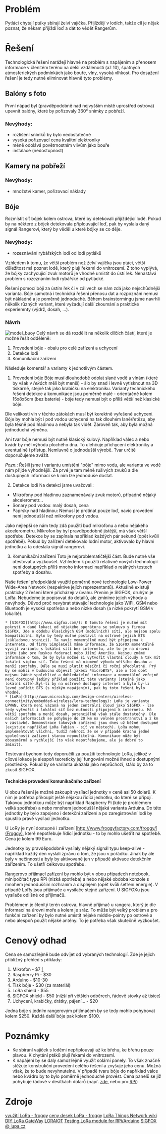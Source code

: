 # Problém
Pytláci chytají ptáky sbírají želví vajíčka. Přijíždějí v lodích, takže cíl je nějak poznat, že někam přijíždí loď a dát to vědět Rangerům. 

# Řešení
Technologická řešení narážejí hlavně na problém s napájením a přenosem informace v členitém terénu na delší vzdálenosti (až 10), špatných atmosferických podmínkách jako bouře, vlny, vysoká vlhkost. Pro dosažení řešení je tedy nutné eliminovat hlavně tyto problémy.

## Balóny s foto
První nápad byl (pravděpodobně nad nejvyšším místě uprostřed ostrova) upevnit balóny, které by pořizovaly 360° snímky z pobřeží. 
### Nevýhody: 
* rozlišení snímků by bylo nedostatečné
* vysoká pořizovací cena kvalitní elektroniky
* méně odolává povětrnostním vlivům jako bouře
* instalace (nedostupnost)

## Kamery na pobřeží
### Nevýhody: 
* množství kamer, pořizovací náklady

## Bóje
Rozmístit síť bójek kolem ostrova, které by detekovali přijíždějící lodě. Pokud by na některé z bójek detekovala připlouvající loď, pak by vyslala daný signál Rangerovi, který by věděl u které bójky se co děje.

### Nevýhody:
* rozeznávání rybářských lodí od lodí pytláků

Vzhledem k tomu, že větší problém než želví vajíčka jsou ptáci, větší důležitost má poznat lodě, který plují řekami do vnitrozemí. Z toho vyplývá, že bójky zachycující zvuk motorů je vhodné umístit do ústí řek. Nenastává problém s rozeznáním lodí rybářské od pytlácké.

Řešení pomocí bóji za ústím řek či v zálivech se nám zdá jako nejschůdnější varianta. Bóje samotná i technická řešení přenosu dat a rozpoznání nemusí být nákladné a je poměrně jednoduché. Během brainstormingu jsme navrhli několik různých variant, které vyžadují další zkoumání a praktické experiemnty (výdrž, dosah, ...). 

### Návrh
![model_buoy](missingimg)
Celý návrh se dá rozdělit na několik dílčích částí, které je možné řešit odděleně:
1. Provedení bóje - obalu pro celé zařízení a uchycení
2. Detekce lodi
3. Komunikační zařízení

Následuje komentář a varianty k jednotlivým částem.

1. Provedení bóje
Bóje musí dlouhodobě odolat slané vodě a vlnám (které by však v *řekách* měli být menší) - šlo by snad i levně vytisknout na 3D tiskárně, stejně tak jako krabičku na elektroniku. Varianty technického řešení detekce a komunikace jsou poměrně malé - orientačně kolem 15x8x5cm (bez baterie) - bóje tedy nemusí být o přiliš větší než klasické bóje. 

Dle velikosti vln v těchto zátokách musí být korektně vyřešené uchycení. Bóje by mohla být i pod vodou uchycená na tak dlouhém laně/řetězu, aby byla těsně pod hladinou a nebyla tak vidět. Zároveň tak, aby byla možná jednoduchá výměna. 

Ani tvar bóje nemusí být nutně klasický kulový. Například válec a nebo kvádr by měl výhodu plochého dna. To ulehčuje přichycení elektroniky a eventuálně i přístup. Nemluvně o jednodušší výrobě. Tvar určitě doporučujeme zvážit. 

*Pozn.*: Řešili jsme i variantu umístění "bóje" mimo vodu, ale varianta ve vodě nám přijde výhodnější. Za prvé je tam méně rušivých zvuků a dle dostupných informací se k nim lze jednoduše dostat. 

2. Detekce lodi
Na detekci jsme uvažovali:
* Mikrofony pod hladinou zaznamenávaly zvuk motorů, případně nějaký akcelerometr...
* Sonary pod vodou: malý dosah, cena
* Paprsky nad hladinou: Nemusí je protínat pouze loď, navíc provedení není jednodušší než mikrofony pod vodou.

Jako nejlepší se nám tedy zdá použití buď mikrofonu a nebo nějakého akcelerometru. Mikrofon by byl pravděpodobně jistější, má však větší spotřebu. Detekce by se zapínala například každých pár sekund (opět kvůli spotřebě). Pokud by zařízení detekovalo lodní motor, aktivovalo by hlavní jednotku a ta odeslala signál rangerovi. 

3. Komunikační zařízení
Toto je nejproblematičtější část. Bude nutné vše otestovat a vyzkoušet. Vzhledem k použití relativně nových technologií není dostupných příliš mnoho informací například o reálných testech spotřeby a dosahu.

Naše řešení předpokládá využití poměrně nové technologie Low-Power Wide-Area Network (respektive jejích reprezentantů). Aktuálně existují prakticky 2 řešení které přicházejí v úvahu. Prvním je SIGFOX, druhým je LoRa. Nebudeme je popisovat do detailů, ale zmíníme jejich výhody a nevýhody. Důvod proč nevybrat stávající technologie jako WiFi, GSM nebo Bluetooth je vysoká spotřeba a nebo nízké dosah (a nízké pokrytí GSM v lokalitě). 
    
    * [SIGFOX](http://www.sigfox.com/): K tomuto řešení je nutné mít pokrytí v dané lokaci od nějakého operátora se smlouvo s firmou SIGFOX. Jde o obdobu klasických GSM (mobilních) sítí, ale nejsou spolu kompatibilní. Bylo by tedy nutné postavit na ostrově jejich BTS (základovou stanici). Ta navíc momentálně musí být připojena k internetu. Od firmy SimpleCell máme informace, že SIGFOX momentálně vyvijí variantu s lokální sítí bez internetu, ale to je na úrovni státu jako pro Ruskou federaci nebo Jižní Ameriku. Nejsou známé informace o tom, že by bylo možné si vytvořit vlastní cloudy a tak mít lokální sigfox síť. Toto řešení má nicméně výhodu většího dosahu a menší spotřeby. Dále se musí platit měsíční či roční předplatné. Prý by se mohli v budoucnu objevit jakési *microBTS*, ale o tom opět nejsou žádné spolehlivé a dohledatelné informace a momentálně veřejně není dostupný jediný příklad použití této varianty (stejně jako lokální sítě).Byl-li by na ostrově dostupný internet a bylo by-li levné pořídit BTS (s nízkým napájením), pak by toto řešení bylo vhodné. 
    * [LoRa](http://www.microchip.com/design-centers/wireless-connectivity/embedded-wireless/lora-technology): LoRa je varianta LPWAN, která není vázaná na jeden centrální cloud jako SIGFOX - lze tedy vytvořit i lokální síť bez nutnosti připojení k internetu. Má větší spotřebu a menší dosah, potenciálně však stále dostatečný. Dle našich informacích se pohybuje do 20 km na volném prostranství a 2 km v zástavbě. Demonstrace takových zařízení jsou dnes už běžně dostupné (existuje například LoRa Fabian - síť ve městech). LoRa mohou implementovat všichni, tudíž nehrozí že se v případě krachu jedné společnosti zažízení stanou nepoužitelná. Komunikace může být obousměrná a rychlejší (to však nepotřebujeme, ale je dobré to zmínit).

Testování bychom tedy doporučili za použití technologie LoRa, jelikož v cílové lokace je alespoň teoreticky její fungování možné ihned s dostupnými prostředky. Pokud by se varianta ukázala jako neprůchozí, stálo by za to zkusit SIGFOX.

#### Technické provedení komunikačního zařízení
U obou řešení je možné zakoupit vysílací jednotky v ceně asi 50 dolarů. K nim je potřeba přikoupit ještě nějakou řídící jednotku, do které se připojí. Takovou jednotkou může být například Raspberry Pi (kde je problémem velká spotřeba) a nebo mnohem jednodušší nějaká varianta Arduina. Do této jednotky by bylo zapojeno i detekční zařízení a po zaregistrování lodi by spustilo právě vysílací jednotku.

U LoRy je nyní dostupné i zařízení [http://www.froggyfactory.com/froggy/](Froggy), které nepotřebuje řídící jednotku - to by mohlo ušetřit na spotřebě. Cena je kolem 99 Euro. 

Jednotky by pravděpodobně vysílaly nějaký signál typu keep-alive - například každý den vyslali zprávu o tom, že jsou v pořádku. Jinak by ale byly v nečinnosti a byly by aktivované jen v případě aktivace detekčním zařízením. To ušetří celkovou spotřebu.

Rangerovo přijímací zařízení by mohlo být v obou případech notebook, minipočítač typu RPi (nizká spotřeba) a nebo nějaké obdoba konzole s mnohem jednodušším rozhraním a displejem (opět kvůli šetření energie). V případě LoRy jsou přijímače a vysílače stejné zařízení. U SIGFOXu jsou vysílače odlišné od přijímačů. 

Problémem je členitý terén ostrova, hlavně přijímač u rangera, který je dle informací na úrovni moře a kolem je sráz. To může být velký problém a pro funkční zařízení by bylo nutné umístit nějaké middle-pointy po ostrově a nebo alespoň použít nějaké antény. To je potřeba však skutečně vyzkoušet. 

# Cenový odhad
Cena se samozřejmě bude odvíjet od vybraných technologií. Zde je jejich přibližný přehled s příklady:
1. Mikrofon - $7 [1](http://www.banggood.com/5Pcs-KY-038-Microphone-Sound-Sensor-Module-For-Arduino-p-953185.html)
2. Raspberry Pi - $30 
3. Arduino - $10-30
4. Tisk bóje - $30 (za materiál)
5. LoRa shield - $55
6. SIGFOX shield - $50 (nižší při větších odběrech, řádově stovky až tisíce)
7. Uchycení, krabičky, drátky, pájení... - $20

Jedna bóje s jedním rangerovým přijímačem by se tedy mohlo pohybovat kolem $250. Každá další bóje pak kolem $100. 

# Poznámky
* Ke sbírání vajíček s loděmi nepřiplouvají až ke břehu, ke břehu pouze plavou. K chytání ptáků plují řekami do vnitrozemí.
* K napájení by se daly samozřejmě využít solární panely. To však značně stěžuje konstrukční provedení celého řešení a zvyšuje jeho cenu. Možná však, že to bude nevyhnutelné. V případě tvaru bóje do například válce nebo kvádru by to bylo poměrně jednoduché provést. Cena panelů se již pohybuje řádově v desítkách dolarů (např. [zde](http://www.ebay.co.uk/sch/items/?_nkw=40+watt+solar+panel&_sacat=&_ex_kw=&_mPrRngCbx=1&_udlo=&_udhi=&_sop=12&_fpos=&_fspt=1&_sadis=&LH_CAds=&clk_rvr_id=1012026245183&rmvSB=true), nebo pro [RPi](http://www.reuk.co.uk/Solar-Powered-Raspberry-Pi.htm))

# Zdroje
[využití LoRa - froggy](http://www.froggyfactory.com/froggy/)
[ceny desek LoRa - froggy](http://www.froggyfactory.com/froggy/shop.php#shop)
[LoRa Things Network wiki](http://thethingsnetwork.org/wiki/)
[DIY LoRa GateWay](http://cpham.perso.univ-pau.fr/LORA/RPIgateway.html)
[LORAIOT](https://www.loriot.io/gateways.html)
[Testing LoRa module for RPi/Arduino](https://www.cooking-hacks.com/documentation/tutorials/extreme-range-lora-sx1272-module-shield-arduino-raspberry-pi-intel-galileo/)
[SIGFOX @ lupa.cz](http://www.lupa.cz/clanky/sigfox-internet-veci-bez-internetu-a-jen-pro-nektere-veci/)

